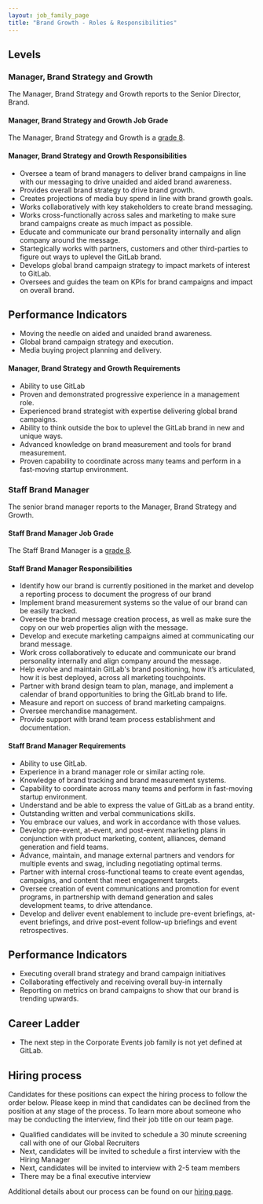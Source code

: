 ```yaml
---
layout: job_family_page
title: "Brand Growth - Roles & Responsibilities"
---
```


## Levels

### Manager, Brand Strategy and Growth

The Manager, Brand Strategy and Growth reports to the Senior Director, Brand.

#### Manager, Brand Strategy and Growth Job Grade

The Manager, Brand Strategy and Growth is a [grade 8](/handbook/total-rewards/compensation/compensation-calculator/#gitlab-job-grades).

#### Manager, Brand Strategy and Growth Responsibilities

* Oversee a team of brand managers to deliver brand campaigns in line with our messaging to drive unaided and aided brand awareness. 
* Provides overall brand strategy to drive brand growth. 
* Creates projections of media buy spend in line with brand growth goals. 
* Works collaboratively with key stakeholders to create brand messaging.
* Works cross-functionally across sales and marketing to make sure brand campaigns create as much impact as possible. 
* Educate and communicate our brand personality internally and align company around the message.
* Startegically works with partners, customers and other third-parties to figure out ways to uplevel the GitLab brand. 
* Develops global brand campaign strategy to impact markets of interest to GitLab. 
* Oversees and guides the team on KPIs for brand campaigns and impact on overall brand. 

## Performance Indicators

* Moving the needle on aided and unaided brand awareness. 
* Global brand campaign strategy and execution.
* Media buying project planning and delivery.

#### Manager, Brand Strategy and Growth Requirements

* Ability to use GitLab
* Proven and demonstrated progressive experience in a management role.
* Experienced brand strategist with expertise delivering global brand campaigns. 
* Ability to think outside the box to uplevel the GitLab brand in new and unique ways. 
* Advanced knowledge on brand measurement and tools for brand measurement. 
* Proven capability to coordinate across many teams and perform in a fast-moving startup environment.





### Staff Brand Manager

The senior brand manager reports to the Manager, Brand Strategy and Growth.

#### Staff Brand Manager Job Grade

The Staff Brand Manager is a [grade 8](/handbook/total-rewards/compensation/compensation-calculator/#gitlab-job-grades).

#### Staff Brand Manager Responsibilities

* Identify how our brand is currently positioned in the market and develop a reporting process to document the progress of our brand
* Implement brand measurement systems so the value of our brand can be easily tracked.
* Oversee the brand message creation process, as well as make sure the copy on our web properties align with the message.
* Develop and execute marketing campaigns aimed at communicating our brand message.
* Work cross collaboratively to educate and communicate our brand personality internally and align company around the message.
* Help evolve and maintain GitLab's brand positioning, how it’s articulated, how it is best deployed, across all marketing touchpoints.
* Partner with brand design team to plan, manage, and implement a calendar of brand opportunities to bring the GitLab brand to life. 
* Measure and report on success of brand marketing campaigns.
* Oversee merchandise management.
* Provide support with brand team process establishment and documentation.

#### Staff Brand Manager Requirements

* Ability to use GitLab.
* Experience in a brand manager role or similar acting role. 
* Knowledge of brand tracking and brand measurement systems.
* Capability to coordinate across many teams and perform in fast-moving startup environment.
* Understand and be able to express the value of GitLab as a brand entity.
* Outstanding written and verbal communications skills.
* You embrace our values, and work in accordance with those values.
* Develop pre-event, at-event, and post-event marketing plans in conjunction with product marketing, content, alliances, demand generation and field teams.
* Advance, maintain, and manage external partners and vendors for multiple events and swag, including negotiating optimal terms.
* Partner with internal cross-functional teams to create event agendas, campaigns, and content that meet engagement targets.
* Oversee creation of event communications and promotion for event programs, in partnership with demand generation and sales development teams, to drive attendance.
* Develop and deliver event enablement to include pre-event briefings, at-event briefings, and drive post-event follow-up briefings and event retrospectives.

## Performance Indicators

* Executing overall brand strategy and brand campaign initiatives 
* Collaborating effectively and receiving overall buy-in internally 
* Reporting on metrics on brand campaigns to show that our brand is trending upwards. 
 
## Career Ladder

* The next step in the Corporate Events job family is not yet defined at GitLab.

## Hiring process

Candidates for these positions can expect the hiring process to follow the order below. Please keep in mind that candidates can be declined from the position at any stage of the process. To learn more about someone who may be conducting the interview, find their job title on our team page.

* Qualified candidates will be invited to schedule a 30 minute screening call with one of our Global Recruiters
* Next, candidates will be invited to schedule a first interview with the Hiring Manager
* Next, candidates will be invited to interview with 2-5 team members
* There may be a final executive interview

Additional details about our process can be found on our [hiring page](/handbook/hiring/).
